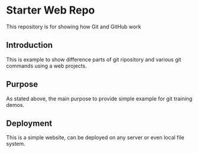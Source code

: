 # Starter Web Repo

This repository is for showing how Git and GitHub work

## Introduction

This is example to show difference parts of git ripository
and various git commands using a web projects.

## Purpose

As stated above, the main purpose to provide simple example
for git training demos.

## Deployment

This is a simple website, can be deployed on any server or even
local file system.